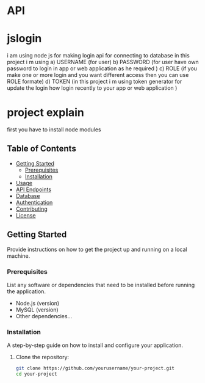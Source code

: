 # API
# jslogin
i am using node js for making login api for connecting to database 
in this project i m using 
a) USERNAME (for user)
b) PASSWORD (for user have own password to login in app or web application as he required )
c) ROLE (if you make one or more login and you want different access then you can use ROLE formate)
d) TOKEN (in this project i m using token generator for update the login how login recently to your app or web application )

# project explain
first you have to install node modules 
## Table of Contents

- [Getting Started](#getting-started)
  - [Prerequisites](#prerequisites)
  - [Installation](#installation)
- [Usage](#usage)
- [API Endpoints](#api-endpoints)
- [Database](#database)
- [Authentication](#authentication)
- [Contributing](#contributing)
- [License](#license)

## Getting Started

Provide instructions on how to get the project up and running on a local machine.

### Prerequisites

List any software or dependencies that need to be installed before running the application.

- Node.js (version)
- MySQL (version)
- Other dependencies...

### Installation

A step-by-step guide on how to install and configure your application.

1. Clone the repository:

   ```bash
   git clone https://github.com/yourusername/your-project.git
   cd your-project
